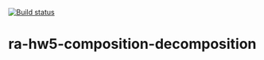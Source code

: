 [![Build status](https://ci.appveyor.com/api/projects/status/pfw38x9f9d3covv6/branch/main?svg=true)](https://ci.appveyor.com/project/Antis85/ra-hw5-composition-decomposition/branch/main)

# ra-hw5-composition-decomposition
